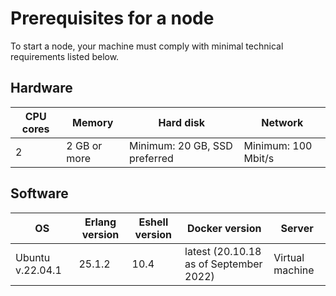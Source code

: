 # Prerequisites for a node

To start a node, your machine must comply with minimal technical requirements listed below.

## Hardware

| CPU cores | Memory       | Hard disk                     | Network             |
|-----------|--------------|-------------------------------|---------------------|
| 2         | 2 GB or more | Minimum: 20 GB, SSD preferred | Minimum: 100 Mbit/s |

## Software

| OS               | Erlang version | Eshell version | Docker version                         | Server           |
|------------------|----------------|----------------|----------------------------------------|------------------|
| Ubuntu v.22.04.1 | 25.1.2         | 10.4           | latest (20.10.18 as of September 2022) | Virtual machine  |
